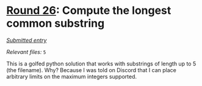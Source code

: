 # [Round 26](https://cg.esolangs.gay/26/): Compute the longest common substring

[*Submitted entry*](https://cg.esolangs.gay/26/#6)

*Relevant files:* `5`

This is a golfed python solution that works with substrings of length up to 5 (the filename). Why?
Because I was told on Discord that I can place arbitrary limits on the maximum integers supported.
